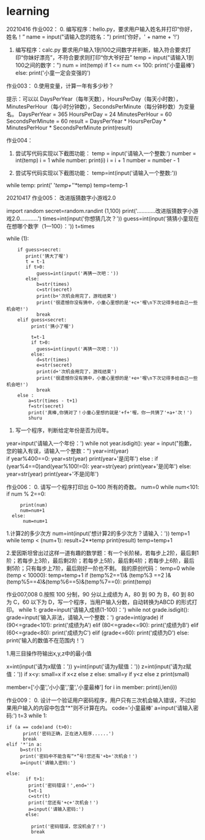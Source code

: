 # learning
20210416
作业002：
0. 编写程序：hello.py，要求用户输入姓名并打印“你好，姓名！”
name = input("请输入您的姓名：")
print('你好，' + name + '!')

1. 编写程序：calc.py 要求用户输入1到100之间数字并判断，输入符合要求打印“你妹好漂亮”，不符合要求则打印“你大爷好丑”
temp = input("请输入1到100之间的数字：")
num = int(temp)
if 1 <= num <= 100:
    print('小童最棒')
else:
    print('小童一定会变强的')

作业003：
0.使用变量，计算一年有多少秒？

提示：可以以 DaysPerYear（每年天数），HoursPerDay（每天小时数），MinutesPerHour（每小时分钟数），SecondsPerMinute（每分钟秒数）为变量名。
DaysPerYear = 365
HoursPerDay = 24
MinutesPerHour = 60
SecondsPerMinute = 60
result = DaysPerYear * HoursPerDay * MinutesPerHour * SecondsPerMinute
print(result)

作业004：
1. 尝试写代码实现以下截图功能：
temp = input('请输入一个整数:')
number = int(temp)
i = 1
while number:
    print(i)
    i = i + 1
    number = number - 1
    
  2. 尝试写代码实现以下截图功能： 
 temp=int(input('请输入一个整数:'))

while temp:
      print(' '*temp+'*'*temp)
      temp=temp-1

20210417
作业005：
改进版猜数字小游戏2.0

import random
secret=random.randint (1,100)
print('............改进版猜数字小游戏2.0............')
times=int(input('你想猜几次？'))
guess=int(input('猜猜小童现在在想哪个数字（1—100）：'))
t=times

while (1):
        
        if guess>secret:
           print('猜大了喔')
           t = t-1
           if t>0:
               guess=int(input('再猜一次吧：'))
           else:
               b=str(times)
               c=str(secret)
               print(b+'次机会用完了，游戏结束')
               print('很遗憾你没有猜中，小童心里想的是'+c+'喔\n下次记得多给自己一些机会吧!')
               break
        elif guess<secret: 
             print('猜小了喔')
             
             t=t-1
             if t>0:
               guess=int(input('再猜一次吧：'))
             else:
               d=str(times)
               e=str(secret)
               print(d+'次机会用完了，游戏结束')
               print('很遗憾你没有猜中，小童心里想的是'+e+'喔\n下次记得多给自己一些机会吧!')
               break
        else :
            a=str(times - t+1)
            f=str(secret)
            print('真棒,你猜对了！小童心里想的就是'+f+'喔，你一共猜了'+a+'次！')
            shuru


1. 写一个程序，判断给定年份是否为闰年。

year=input('请输入一个年份：')
while not year.isdigit():
    year = input("抱歉，您的输入有误，请输入一个整数：")
year=int(year)    
if  year%400==0:
    year=str(year)
    print(year+'是闰年')
else :
    if  (year%4==0)and(year%100!=0):
        year=str(year)
        print(year+'是闰年')
    else:
        year=str(year) 
        print(year+'不是闰年')

作业006：
0. 请写一个程序打印出 0~100 所有的奇数。
num=0
while num<101:
      if num % 2==0:
          
         print(num)
         num=num+1
      else:
          num=num+1
    
1.计算2的多少次方
num=int(input('想计算2的多少次方？请输入：'))
temp=1
while temp < (num+1):
      result=2**temp
      print(result)
      temp=temp+1


2.爱因斯坦曾出过这样一道有趣的数学题：有一个长阶梯，若每步上2阶，最后剩1阶；若每步上3阶，最后剩2阶；若每步上5阶，最后剩4阶；若每步上6阶，最后剩5阶；只有每步上7阶，最后刚好一阶也不剩。
我的原创代码：
temp=0
while (temp < 10000):
       temp=temp+1
       if  (temp%2==1)& (temp%3 ==2 )&(temp%5==4)&(temp%6==5)&(temp%7==0):
           print(temp)

作业007,008
0.按照 100 分制，90 分以上成绩为 A，80 到 90 为 B，60 到 80 为 C，60 以下为 D，写一个程序，当用户输入分数，自动转换为ABCD 的形式打印。
while 1:
    grade=input('请输入成绩(1-100)：')
    while not grade.isdigit():
        grade=input('输入非法，请输入一个整数：')
    grade=int(grade)
    if (90<=grade<101):
        print('成绩为A')
    elif (80<=grade<=90):
        print('成绩为B')
    elif  (60<=grade<80):
        print('成绩为C')
    elif  (grade<=60):
        print('成绩为D')
    else:
        print('输入的数值不在范围内！')
        
1.用三目操作符输出x,y,z中的最小值  
      
x=int(input('请为x赋值：'))
y=int(input('请为y赋值：'))
z=int(input('请为z赋值：'))
if x<y:
    small=x if x<z else z
else:
    small=y if y<z else z
print(small)    

member=['小童','小小童','童','小童最棒']
for i in member:
    print(i,len(i))

作业009：
0. 设计一个验证用户密码程序，用户只有三次机会输入错误，不过如果用户输入的内容中包含"*"则不计算在内。
code='小童最棒'
a=input('请输入密码:')
t=3
while 1:
       
    if (a == code)and (t>0): 
          print('密码正确，正在进入程序......')
          break
    elif '*'in a:
         b=str(t)
         print('密码中不能含有“*”号!您还有'+b+'次机会！')
         a=input('请输入密码:')    
    
    else:
           if t>1:
            print('密码错误！',end='')
            t=t-1
            c=str(t)
            print('您还有'+c+'次机会！')
            a=input('请输入密码:')
           else:

             print('密码错误，您没机会了！')
             break 
